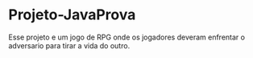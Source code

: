 # Projeto-JavaProva
Esse projeto e um jogo de RPG onde os jogadores deveram enfrentar o adversario
para tirar a vida do outro.

